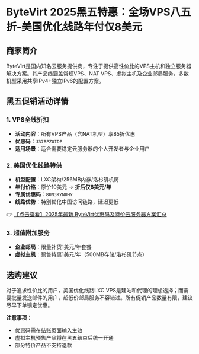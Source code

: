 # ByteVirt 2025黑五特惠：全场VPS八五折-美国优化线路年付仅8美元

## 商家简介
ByteVirt是国内知名云服务提供商，专注于提供高性价比的VPS主机和独立服务器解决方案。其产品线涵盖常规VPS、NAT VPS、虚拟主机及企业邮局服务，多数机型采用共享IPv4+独立IPv6的配置方案。

## 黑五促销活动详情

### 1. VPS全线折扣
- **活动内容**：所有VPS产品（含NAT机型）享85折优惠
- **优惠码**：`J37BPZOIDP`
- **适用场景**：适合需要稳定云服务器的个人开发者与企业用户

### 2. 美国优化线路特供
- **机型配置**：LXC架构/256MB内存/洛杉矶机房
- **年付价格**：原价10美元 → **折后仅8美元/年**
- **专属优惠码**：`8UN3KYNUHY`
- **线路优势**：特别优化中国访问链路，延迟更低

👉 [【点击查看】2025年最新 ByteVirt优惠码及特价云服务器方案汇总](https://bit.ly/bytevirt)

### 3. 超值附加服务
- **企业邮局**：限量补货1美元/年套餐
- **虚拟主机**：预售特惠1美元/年（500MB存储/洛杉矶节点）

## 选购建议
对于追求性价比的用户，美国优化线路LXC VPS是建站和代理的理想选择；而需要批量发送邮件的用户，超低价邮局服务不容错过。所有促销产品数量有限，建议尽早下单锁定优惠。

**注意事项**：
- 优惠码需在结账页面输入生效
- 虚拟主机预售产品将在黑五结束后统一开通
- 部分特价产品不支持退款